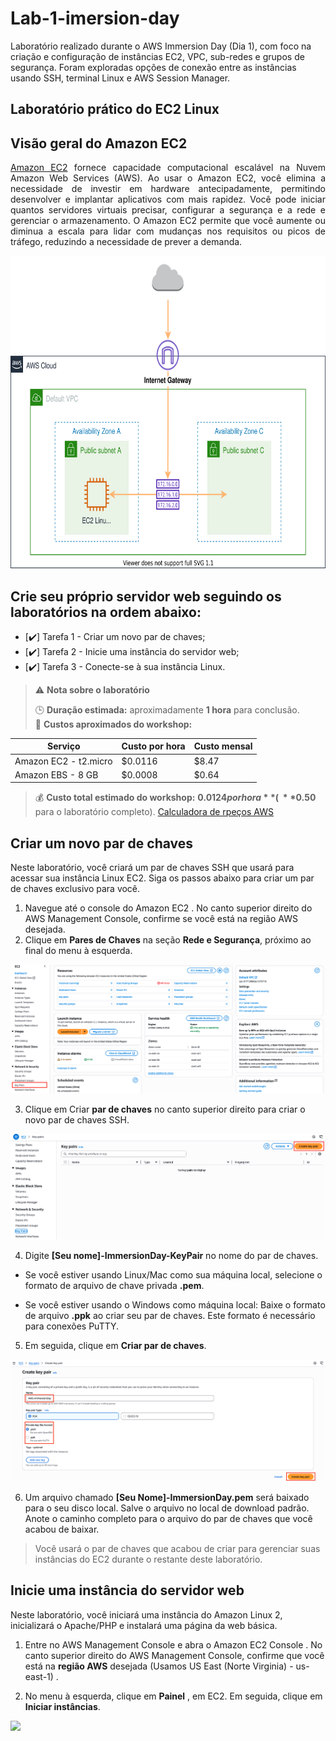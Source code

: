 # Lab-1-imersion-day
Laboratório realizado durante o AWS Immersion Day (Dia 1), com foco na criação e configuração de instâncias EC2, VPC, sub-redes e grupos de segurança. Foram exploradas opções de conexão entre as instâncias usando SSH, terminal Linux e AWS Session Manager.


## Laboratório prático do EC2 Linux

## Visão geral do Amazon EC2

<div align="justify">
<a href="https://docs.aws.amazon.com/AWSEC2/latest/UserGuide/concepts.html" target="_blank">Amazon EC2</a> fornece capacidade computacional escalável na Nuvem Amazon Web Services (AWS). Ao usar o Amazon EC2, você elimina a necessidade de investir em hardware antecipadamente, permitindo desenvolver e implantar aplicativos com mais rapidez. Você pode iniciar quantos servidores virtuais precisar, configurar a segurança e a rede e gerenciar o armazenamento. O Amazon EC2 permite que você aumente ou diminua a escala para lidar com mudanças nos requisitos ou picos de tráfego, reduzindo a necessidade de prever a demanda.
</div>

<p align="center">
  <img src="assets/1-amazon-ec2-architecture.png" alt="Descrição da imagem" width="600" height="500">
</p>

## Crie seu próprio servidor web seguindo os laboratórios na ordem abaixo:
- [✔️] Tarefa 1 - Criar um novo par de chaves;
- [✔️] Tarefa 2 - Inicie uma instância do servidor web;
- [✔️] Tarefa 3 - Conecte-se à sua instância Linux.


> ⚠️ **Nota sobre o laboratório**  
> 
> 🕒 **Duração estimada:** aproximadamente **1 hora** para conclusão.  
> 💸 **Custos aproximados do workshop:**

| Serviço             | Custo por hora | Custo mensal |
|---------------------|----------------|---------------|
| Amazon EC2 - t2.micro | $0.0116        | $8.47         |
| Amazon EBS - 8 GB     | $0.0008        | $0.64         |

> 💰 **Custo total estimado do workshop:** **$0.0124 por hora** (~**$0.50** para o laboratório completo).
[Calculadora de rpeços AWS](https://calculator.aws/#/)

## Criar um novo par de chaves
Neste laboratório, você criará um par de chaves SSH que usará para acessar sua instância Linux EC2. Siga os passos abaixo para criar um par de chaves exclusivo para você.

1. Navegue até o console do Amazon EC2 . No canto superior direito do AWS Management Console, confirme se você está na região AWS desejada.
2. Clique em **Pares de Chaves** na seção **Rede e Segurança**, próximo ao final do menu à esquerda.

<img src="assets/2-ec2-lab-01.png">

3. Clique em Criar **par de chaves** no canto superior direito para criar o novo par de chaves SSH.
<img src="assets/3-ec2-lab-02.png">

4. Digite **[Seu nome]-ImmersionDay-KeyPair** no nome do par de chaves.

- Se você estiver usando Linux/Mac como sua máquina local, selecione o formato de arquivo de chave privada **.pem**.

- Se você estiver usando o Windows como máquina local: Baixe o formato de arquivo **.ppk** ao criar seu par de chaves. Este formato é necessário para conexões PuTTY.

5. Em seguida, clique em **Criar par de chaves**.
<img src="assets/4-ec2-lab-03.png">

6. Um arquivo chamado **[Seu Nome]-ImmersionDay.pem** será baixado para o seu disco local. Salve o arquivo no local de download padrão. Anote o caminho completo para o arquivo do par de chaves que você acabou de baixar.
> Você usará o par de chaves que acabou de criar para gerenciar suas instâncias do EC2 durante o restante deste laboratório.

## Inicie uma instância do servidor web
Neste laboratório, você iniciará uma instância do Amazon Linux 2, inicializará o Apache/PHP e instalará uma página da web básica.

1. Entre no AWS Management Console e abra o Amazon EC2 Console . No canto superior direito do AWS Management Console, confirme que você está na **região AWS** desejada (Usamos US East (Norte Virginia) - us-east-1) .

2. No menu à esquerda, clique em **Painel** , em EC2. Em seguida, clique em **Iniciar instâncias**.
<img src="5-ec2-lab-04.png">

